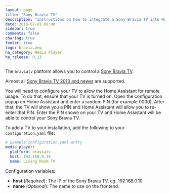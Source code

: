 ```yaml
---
layout: page
title: "Sony Bravia TV"
description: "Instructions on how to integrate a Sony Bravia TV into Home Assistant."
date: 2016-07-01 08:00
sidebar: true
comments: false
sharing: true
footer: true
logo: bravia.png
ha_category: Media Player
ha_release: 0.23
---
```


The `braviatv` platform allows you to control a [Sony Bravia TV](http://www.sony.com).

Almost all [Sony Bravia TV 2013 and newer](http://info.tvsideview.sony.net/en_ww/home_device.html#bravia) are supported.

You will need to configure your TV to allow the Home Assistant for remote usage. To do that, ensure that your TV is turned on. Open the configuration popup on Home Assistant and enter a random PIN (for example 0000). After that, the TV will show you a PIN and Home Assistant will allow you to re-enter that PIN. Enter the PIN shown on your TV and Home Assistant will be able to control your Sony Bravia TV.

To add a TV to your installation, add the following to your `configuration.yaml` file:

```yaml
# Example configuration.yaml entry
media_player:
  platform: braviatv
  host: 192.168.0.10
  name: Living Room TV
```

Configuration variables:

- **host** (*Required*): The IP of the Sony Bravia TV, eg. 192.168.0.10
- **name** (*Optional*): The name to use on the frontend.

